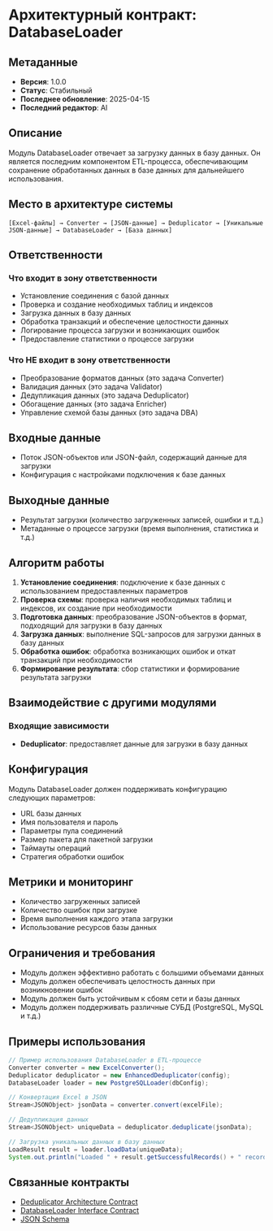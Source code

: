 # Архитектурный контракт: DatabaseLoader

## Метаданные
- **Версия**: 1.0.0
- **Статус**: Стабильный
- **Последнее обновление**: 2025-04-15
- **Последний редактор**: AI

## Описание
Модуль DatabaseLoader отвечает за загрузку данных в базу данных. Он является последним компонентом ETL-процесса, обеспечивающим сохранение обработанных данных в базе данных для дальнейшего использования.

## Место в архитектуре системы

```
[Excel-файлы] → Converter → [JSON-данные] → Deduplicator → [Уникальные JSON-данные] → DatabaseLoader → [База данных]
```

## Ответственности

### Что входит в зону ответственности
- Установление соединения с базой данных
- Проверка и создание необходимых таблиц и индексов
- Загрузка данных в базу данных
- Обработка транзакций и обеспечение целостности данных
- Логирование процесса загрузки и возникающих ошибок
- Предоставление статистики о процессе загрузки

### Что НЕ входит в зону ответственности
- Преобразование форматов данных (это задача Converter)
- Валидация данных (это задача Validator)
- Дедупликация данных (это задача Deduplicator)
- Обогащение данных (это задача Enricher)
- Управление схемой базы данных (это задача DBA)

## Входные данные
- Поток JSON-объектов или JSON-файл, содержащий данные для загрузки
- Конфигурация с настройками подключения к базе данных

## Выходные данные
- Результат загрузки (количество загруженных записей, ошибки и т.д.)
- Метаданные о процессе загрузки (время выполнения, статистика и т.д.)

## Алгоритм работы
1. **Установление соединения**: подключение к базе данных с использованием предоставленных параметров
2. **Проверка схемы**: проверка наличия необходимых таблиц и индексов, их создание при необходимости
3. **Подготовка данных**: преобразование JSON-объектов в формат, подходящий для загрузки в базу данных
4. **Загрузка данных**: выполнение SQL-запросов для загрузки данных в базу данных
5. **Обработка ошибок**: обработка возникающих ошибок и откат транзакций при необходимости
6. **Формирование результата**: сбор статистики и формирование результата загрузки

## Взаимодействие с другими модулями

### Входящие зависимости
- **Deduplicator**: предоставляет данные для загрузки в базу данных

## Конфигурация
Модуль DatabaseLoader должен поддерживать конфигурацию следующих параметров:
- URL базы данных
- Имя пользователя и пароль
- Параметры пула соединений
- Размер пакета для пакетной загрузки
- Таймауты операций
- Стратегия обработки ошибок

## Метрики и мониторинг
- Количество загруженных записей
- Количество ошибок при загрузке
- Время выполнения каждого этапа загрузки
- Использование ресурсов базы данных

## Ограничения и требования
- Модуль должен эффективно работать с большими объемами данных
- Модуль должен обеспечивать целостность данных при возникновении ошибок
- Модуль должен быть устойчивым к сбоям сети и базы данных
- Модуль должен поддерживать различные СУБД (PostgreSQL, MySQL и т.д.)

## Примеры использования

```java
// Пример использования DatabaseLoader в ETL-процессе
Converter converter = new ExcelConverter();
Deduplicator deduplicator = new EnhancedDeduplicator(config);
DatabaseLoader loader = new PostgreSQLLoader(dbConfig);

// Конвертация Excel в JSON
Stream<JSONObject> jsonData = converter.convert(excelFile);

// Дедупликация данных
Stream<JSONObject> uniqueData = deduplicator.deduplicate(jsonData);

// Загрузка уникальных данных в базу данных
LoadResult result = loader.loadData(uniqueData);
System.out.println("Loaded " + result.getSuccessfulRecords() + " records");
```

## Связанные контракты
- [Deduplicator Architecture Contract](./Deduplicator-Architecture-Contract.md)
- [DatabaseLoader Interface Contract](./interfaces/database-loader/contract.md)
- [JSON Schema](./data/json-schema/deduplicator-output-schema.json)
